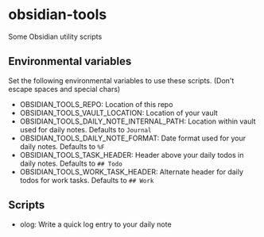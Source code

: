 # obsidian-tools
Some Obsidian utility scripts

## Environmental variables
Set the following environmental variables to use these scripts. (Don't escape spaces and special chars)

- OBSIDIAN_TOOLS_REPO: Location of this repo
- OBSIDIAN_TOOLS_VAULT_LOCATION: Location of your vault
- OBSIDIAN_TOOLS_DAILY_NOTE_INTERNAL_PATH: Location within vault used for daily notes. Defaults to `Journal`
- OBSIDIAN_TOOLS_DAILY_NOTE_FORMAT: Date format used for your daily notes. Defaults to `%F`
- OBSIDIAN_TOOLS_TASK_HEADER: Header above your daily todos in daily notes. Defaults to `## Todo`
- OBSIDIAN_TOOLS_WORK_TASK_HEADER: Alternate header for daily todos for work tasks. Defaults to `## Work`

## Scripts
- olog: Write a quick log entry to your daily note
